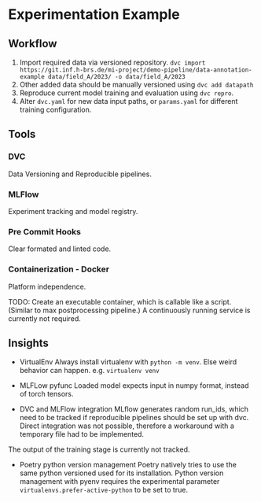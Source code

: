 # Experimentation Example

## Workflow

1. Import required data via versioned repository.
`dvc import https://git.inf.h-brs.de/mi-project/demo-pipeline/data-annotation-example data/field_A/2023/ -o data/field_A/2023`
2. Other added data should be manually versioned using `dvc add datapath`
3. Reproduce current model training and evaluation using `dvc repro`.
4. Alter `dvc.yaml` for new data input paths, or `params.yaml` for different training configuration.

## Tools

### DVC

Data Versioning and Reproducible pipelines.

### MLFlow

Experiment tracking and model registry.

### Pre Commit Hooks

Clear formated and linted code.

### Containerization - Docker

Platform independence.

TODO: Create an executable container, which is callable like a script. (Similar to max postprocessing pipeline.)
A continuously running service is currently not required.

## Insights

- VirtualEnv
Always install virtualenv with `python -m venv`.
Else weird behavior can happen. e.g. `virtualenv venv`

- MLFLow pyfunc
Loaded model expects input in numpy format, instead of torch tensors.

- DVC and MLFlow integration
MLflow generates random run_ids, which need to be tracked if reproducible pipelines should be set up with dvc.
Direct integration was not possible, therefore a workaround with a temporary file had to be implemented.

The output of the training stage is currently not tracked.

- Poetry python version management
Poetry natively tries to use the same python versioned used for its installation.
Python version management with pyenv requires the experimental parameter `virtualenvs.prefer-active-python` to be set to true.